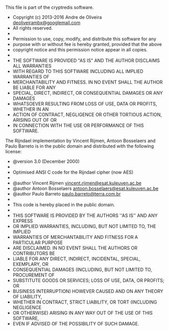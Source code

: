 This file is part of the cryptredis software.

  * Copyright (c) 2013-2016 Andre de Oliveira <deoliveirambx@googlemail.com>
  * All rights reserved.
  *
  * Permission to use, copy, modify, and distribute this software for any
  * purpose with or without fee is hereby granted, provided that the above
  * copyright notice and this permission notice appear in all copies.
  *
  * THE SOFTWARE IS PROVIDED "AS IS" AND THE AUTHOR DISCLAIMS ALL WARRANTIES
  * WITH REGARD TO THIS SOFTWARE INCLUDING ALL IMPLIED WARRANTIES OF
  * MERCHANTABILITY AND FITNESS. IN NO EVENT SHALL THE AUTHOR BE LIABLE FOR ANY
  * SPECIAL, DIRECT, INDIRECT, OR CONSEQUENTIAL DAMAGES OR ANY DAMAGES
  * WHATSOEVER RESULTING FROM LOSS OF USE, DATA OR PROFITS, WHETHER IN AN
  * ACTION OF CONTRACT, NEGLIGENCE OR OTHER TORTIOUS ACTION, ARISING OUT OF OR
  * IN CONNECTION WITH THE USE OR PERFORMANCE OF THIS SOFTWARE.

The Rijndael implementation by Vincent Rijmen, Antoon Bosselaers and Paulo
Barreto is in the public domain and distributed with the following license:

  * @version 3.0 (December 2000)
  *
  * Optimised ANSI C code for the Rijndael cipher (now AES)
  *
  * @author Vincent Rijmen <vincent.rijmen@esat.kuleuven.ac.be>
  * @author Antoon Bosselaers <antoon.bosselaers@esat.kuleuven.ac.be>
  * @author Paulo Barreto <paulo.barreto@terra.com.br>
  *
  * This code is hereby placed in the public domain.
  *
  * THIS SOFTWARE IS PROVIDED BY THE AUTHORS ''AS IS'' AND ANY EXPRESS
  * OR IMPLIED WARRANTIES, INCLUDING, BUT NOT LIMITED TO, THE IMPLIED
  * WARRANTIES OF MERCHANTABILITY AND FITNESS FOR A PARTICULAR PURPOSE
  * ARE DISCLAIMED.  IN NO EVENT SHALL THE AUTHORS OR CONTRIBUTORS BE
  * LIABLE FOR ANY DIRECT, INDIRECT, INCIDENTAL, SPECIAL, EXEMPLARY, OR
  * CONSEQUENTIAL DAMAGES (INCLUDING, BUT NOT LIMITED TO, PROCUREMENT OF
  * SUBSTITUTE GOODS OR SERVICES; LOSS OF USE, DATA, OR PROFITS; OR
  * BUSINESS INTERRUPTION) HOWEVER CAUSED AND ON ANY THEORY OF LIABILITY,
  * WHETHER IN CONTRACT, STRICT LIABILITY, OR TORT (INCLUDING NEGLIGENCE
  * OR OTHERWISE) ARISING IN ANY WAY OUT OF THE USE OF THIS SOFTWARE,
  * EVEN IF ADVISED OF THE POSSIBILITY OF SUCH DAMAGE.
